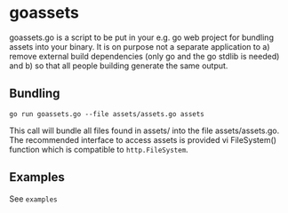 # goassets

goassets.go is a script to be put in your e.g. go web project for bundling assets into your binary. It is on purpose not a separate application to a) remove external build dependencies (only go and the go stdlib is needed) and b) so that all people building generate the same output.

## Bundling

    go run goassets.go --file assets/assets.go assets

This call will bundle all files found in assets/ into the file assets/assets.go. The recommended interface to access assets is provided vi FileSystem() function which is compatible to `http.FileSystem`.

## Examples

See `examples`
